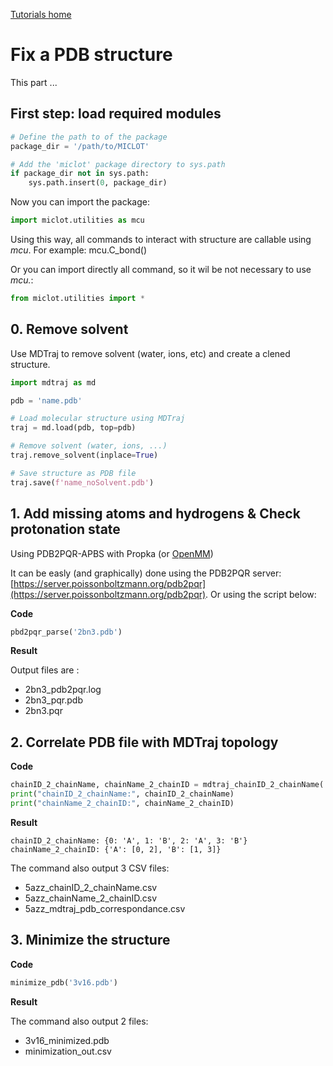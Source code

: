 [Tutorials home](Tutorials.md)

# Fix a PDB structure

This part ...



## First step: load required modules

```python
# Define the path to of the package
package_dir = '/path/to/MICLOT'

# Add the 'miclot' package directory to sys.path
if package_dir not in sys.path:
    sys.path.insert(0, package_dir)
```

Now you can import the package:

```python
import miclot.utilities as mcu
```

Using this way, all commands to interact with structure are callable using *mcu*. For example: mcu.C_bond()

Or you can import directly all command, so it wil be not necessary to use *mcu.*:

```python
from miclot.utilities import *
```



## 0. Remove solvent

Use MDTraj to remove solvent (water, ions, etc) and create a clened structure.

```python
import mdtraj as md

pdb = 'name.pdb'

# Load molecular structure using MDTraj
traj = md.load(pdb, top=pdb)

# Remove solvent (water, ions, ...)
traj.remove_solvent(inplace=True)

# Save structure as PDB file
traj.save(f'name_noSolvent.pdb')
```




## 1. Add missing atoms and hydrogens & Check protonation state

Using PDB2PQR-APBS with Propka (or [OpenMM](https://openmm.org/))

It can be easly (and graphically) done using the PDB2PQR server: [https://server.poissonboltzmann.org/pdb2pqr](https://server.poissonboltzmann.org/pdb2pqr). Or using the script below:

**Code**

```python
pbd2pqr_parse('2bn3.pdb')
```

**Result**

Output files are :

- 2bn3_pdb2pqr.log
- 2bn3_pqr.pdb
- 2bn3.pqr



## 2. Correlate PDB file with MDTraj topology

**Code**

```python
chainID_2_chainName, chainName_2_chainID = mdtraj_chainID_2_chainName('5azz.pdb')
print("chainID_2_chainName:", chainID_2_chainName)
print("chainName_2_chainID:", chainName_2_chainID)
```

**Result**

```
chainID_2_chainName: {0: 'A', 1: 'B', 2: 'A', 3: 'B'}
chainName_2_chainID: {'A': [0, 2], 'B': [1, 3]}
```

The command also output 3 CSV files:

- 5azz_chainID_2_chainName.csv
- 5azz_chainName_2_chainID.csv
- 5azz_mdtraj_pdb_correspondance.csv


## 3. Minimize the structure

**Code**

```python
minimize_pdb('3v16.pdb')
```

**Result**

The command also output 2 files:

- 3v16_minimized.pdb
- minimization_out.csv